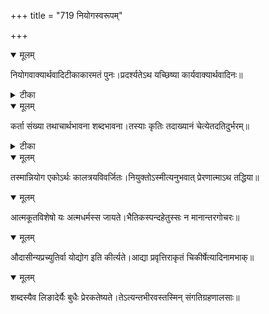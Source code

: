 +++
title = "719 नियोगस्वरूपम्"

+++


<details open><summary>मूलम्</summary>

नियोगवाक्यार्थवादिटीकाकारमतं पुनः।प्रदर्श्यतेऽथ यच्छिष्या कार्यवाक्यार्थवादिनः॥
</details>



<details><summary>टीका</summary>

वि. वि.[48]
</details>



<details open><summary>मूलम्</summary>

कर्ता संख्या तथाचार्थभावना शब्दभावना।तस्याः कृतिः तदाख्यानं चेत्येतदतिदुर्भरम्॥
</details>



<details><summary>टीका</summary>

न्या. म.[345]
</details>



<details open><summary>मूलम्</summary>

तस्मान्नियोग एकोऽर्थः कालत्रयविवर्जितः।नियुक्तोऽस्मीत्यनुभवात् प्रेरणात्माऽथ तद्धिया॥
</details>



<details open><summary>मूलम्</summary>

आत्मकूतविशेषो यः अत्मधर्मस्स जायते।भैतिकस्पन्दहेतुस्सः न मानान्तरगोचरः॥
</details>



<details open><summary>मूलम्</summary>

औदासीन्यप्रच्युतिर्वा योद्योग इति कीर्त्यते।आद्या प्रवृत्तिराकृतं चिकीर्षेत्यादिनामभाक्॥
</details>



<details open><summary>मूलम्</summary>

शब्दस्यैव लिङादेर्यैः बुधैः प्रेरकतेष्यते।तेऽत्यन्तभीरवस्तस्मिन् संगतिग्रहणालसाः॥
</details>

